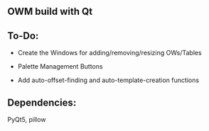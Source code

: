 OWM build with Qt
-
To-Do:
-
-   Create the Windows for adding/removing/resizing OWs/Tables

-   Palette Management Buttons

-   Add auto-offset-finding and auto-template-creation functions

Dependencies:
-
PyQt5, pillow


